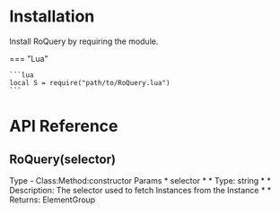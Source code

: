 # Installation

Install RoQuery by requiring the module.

=== "Lua"

    ```lua
    local S = require("path/to/RoQuery.lua")
    ```

# API Reference

## RoQuery(selector)
Type - Class:Method:constructor
Params
    * selector
    *    * Type: string
    *    * Description: The selector used to fetch Instances from the Instance
    *    * Returns: ElementGroup
